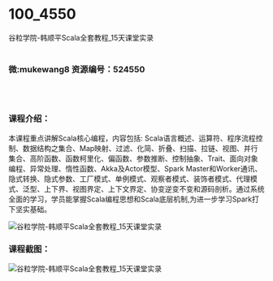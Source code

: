 # 100_4550
谷粒学院-韩顺平Scala全套教程_15天课堂实录
<br/></br>
<h3>微:mukewang8 资源编号：524550</h3>
<br/></br>
<h3>课程介绍：</h3>
<p>本课程重点讲解<a title="查看与 Scala 相关的文章" target="_blank">Scala</a>核心编程，内容包括: Scala语言概述、运算符、程序流程控制、数据结构之集合、Map映射、过滤、化简、折叠、扫描、拉链、视图、并行集合、高阶函数、函数柯里化、偏函数、参数推断、控制抽象、Trait、面向对象编程、异常处理、惰性函数、Akka及Actor模型、Spark Master和Worker通讯、隐式转换、隐式参数、工厂模式、单例模式、观察者模式、装饰者模式、代理模式、泛型、上下界、视图界定、上下文界定、协变逆变不变和源码剖析。通过系统全面的学习，学员能掌握Scala编程思想和Scala底层机制,为进一步学习Spark打下坚实基础。</p>
<p><img src="https://www.ko996.com/wp-content/uploads/img/2019/01/3-9-300x169.jpg" alt="谷粒学院-韩顺平Scala全套教程_15天课堂实录"></p>
<h3>课程截图：</h3>
<p><img src="https://www.ko996.com/wp-content/uploads/img/2019/01/1-9.png" alt="谷粒学院-韩顺平Scala全套教程_15天课堂实录"></p>
